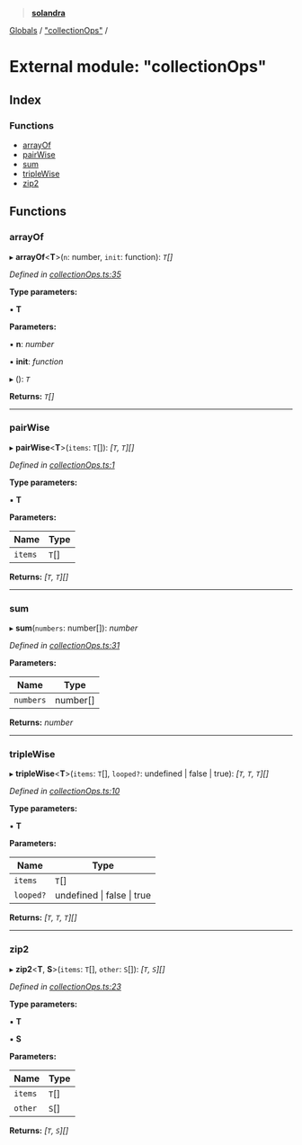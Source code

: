 > **[solandra](../README.md)**

[Globals](../README.md) / ["collectionOps"](_collectionops_.md) /

# External module: "collectionOps"

## Index

### Functions

* [arrayOf](_collectionops_.md#arrayof)
* [pairWise](_collectionops_.md#pairwise)
* [sum](_collectionops_.md#sum)
* [tripleWise](_collectionops_.md#triplewise)
* [zip2](_collectionops_.md#zip2)

## Functions

###  arrayOf

▸ **arrayOf**<**T**>(`n`: number, `init`: function): *`T`[]*

*Defined in [collectionOps.ts:35](https://github.com/jamesporter/solandra/blob/02e2cc9/src/lib/collectionOps.ts#L35)*

**Type parameters:**

▪ **T**

**Parameters:**

▪ **n**: *number*

▪ **init**: *function*

▸ (): *`T`*

**Returns:** *`T`[]*

___

###  pairWise

▸ **pairWise**<**T**>(`items`: `T`[]): *[`T`, `T`][]*

*Defined in [collectionOps.ts:1](https://github.com/jamesporter/solandra/blob/02e2cc9/src/lib/collectionOps.ts#L1)*

**Type parameters:**

▪ **T**

**Parameters:**

Name | Type |
------ | ------ |
`items` | `T`[] |

**Returns:** *[`T`, `T`][]*

___

###  sum

▸ **sum**(`numbers`: number[]): *number*

*Defined in [collectionOps.ts:31](https://github.com/jamesporter/solandra/blob/02e2cc9/src/lib/collectionOps.ts#L31)*

**Parameters:**

Name | Type |
------ | ------ |
`numbers` | number[] |

**Returns:** *number*

___

###  tripleWise

▸ **tripleWise**<**T**>(`items`: `T`[], `looped?`: undefined | false | true): *[`T`, `T`, `T`][]*

*Defined in [collectionOps.ts:10](https://github.com/jamesporter/solandra/blob/02e2cc9/src/lib/collectionOps.ts#L10)*

**Type parameters:**

▪ **T**

**Parameters:**

Name | Type |
------ | ------ |
`items` | `T`[] |
`looped?` | undefined \| false \| true |

**Returns:** *[`T`, `T`, `T`][]*

___

###  zip2

▸ **zip2**<**T**, **S**>(`items`: `T`[], `other`: `S`[]): *[`T`, `S`][]*

*Defined in [collectionOps.ts:23](https://github.com/jamesporter/solandra/blob/02e2cc9/src/lib/collectionOps.ts#L23)*

**Type parameters:**

▪ **T**

▪ **S**

**Parameters:**

Name | Type |
------ | ------ |
`items` | `T`[] |
`other` | `S`[] |

**Returns:** *[`T`, `S`][]*